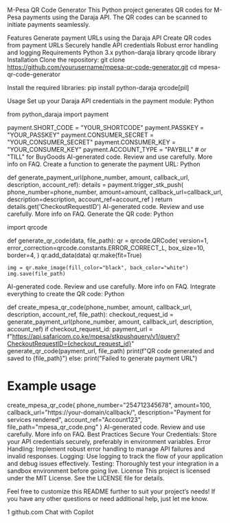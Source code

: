M-Pesa QR Code Generator
This Python project generates QR codes for M-Pesa payments using the Daraja API. The QR codes can be scanned to initiate payments seamlessly.

Features
Generate payment URLs using the Daraja API
Create QR codes from payment URLs
Securely handle API credentials
Robust error handling and logging
Requirements
Python 3.x
python-daraja library
qrcode library
Installation
Clone the repository:
git clone https://github.com/yourusername/mpesa-qr-code-generator.git
cd mpesa-qr-code-generator

Install the required libraries:
pip install python-daraja qrcode[pil]

Usage
Set up your Daraja API credentials in the payment module:
Python

from python_daraja import payment

payment.SHORT_CODE = "YOUR_SHORTCODE"
payment.PASSKEY = "YOUR_PASSKEY"
payment.CONSUMER_SECRET = "YOUR_CONSUMER_SECRET"
payment.CONSUMER_KEY = "YOUR_CONSUMER_KEY"
payment.ACCOUNT_TYPE = "PAYBILL"  # or "TILL" for BuyGoods
AI-generated code. Review and use carefully. More info on FAQ.
Create a function to generate the payment URL:
Python

def generate_payment_url(phone_number, amount, callback_url, description, account_ref):
    details = payment.trigger_stk_push(
        phone_number=phone_number,
        amount=amount,
        callback_url=callback_url,
        description=description,
        account_ref=account_ref
    )
    return details.get('CheckoutRequestID')
AI-generated code. Review and use carefully. More info on FAQ.
Generate the QR code:
Python

import qrcode

def generate_qr_code(data, file_path):
    qr = qrcode.QRCode(
        version=1,
        error_correction=qrcode.constants.ERROR_CORRECT_L,
        box_size=10,
        border=4,
    )
    qr.add_data(data)
    qr.make(fit=True)

    img = qr.make_image(fill_color="black", back_color="white")
    img.save(file_path)
AI-generated code. Review and use carefully. More info on FAQ.
Integrate everything to create the QR code:
Python

def create_mpesa_qr_code(phone_number, amount, callback_url, description, account_ref, file_path):
    checkout_request_id = generate_payment_url(phone_number, amount, callback_url, description, account_ref)
    if checkout_request_id:
        payment_url = f"https://api.safaricom.co.ke/mpesa/stkpushquery/v1/query?CheckoutRequestID={checkout_request_id}"
        generate_qr_code(payment_url, file_path)
        print(f"QR code generated and saved to {file_path}")
    else:
        print("Failed to generate payment URL")

# Example usage
create_mpesa_qr_code(
    phone_number="254712345678",
    amount=100,
    callback_url="https://your-domain/callback/",
    description="Payment for services rendered",
    account_ref="Account123",
    file_path="mpesa_qr_code.png"
)
AI-generated code. Review and use carefully. More info on FAQ.
Best Practices
Secure Your Credentials: Store your API credentials securely, preferably in environment variables.
Error Handling: Implement robust error handling to manage API failures and invalid responses.
Logging: Use logging to track the flow of your application and debug issues effectively.
Testing: Thoroughly test your integration in a sandbox environment before going live.
License
This project is licensed under the MIT License. See the LICENSE file for details.

Feel free to customize this README further to suit your project’s needs! If you have any other questions or need additional help, just let me know.

1
github.com
Chat with Copilot

